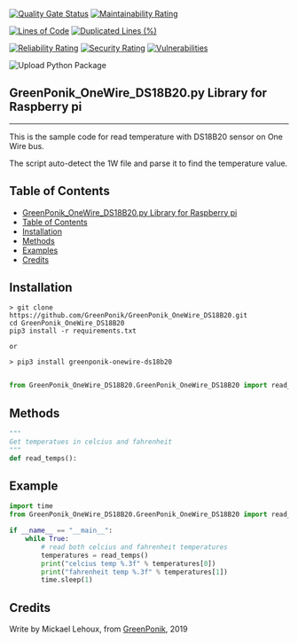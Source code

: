 [![Quality Gate Status](https://sonarcloud.io/api/project_badges/measure?project=GreenPonik_GreenPonik_OneWire_DS18B20&metric=alert_status)](https://sonarcloud.io/dashboard?id=GreenPonik_GreenPonik_OneWire_DS18B20)
[![Maintainability Rating](https://sonarcloud.io/api/project_badges/measure?project=GreenPonik_GreenPonik_OneWire_DS18B20&metric=sqale_rating)](https://sonarcloud.io/dashboard?id=GreenPonik_GreenPonik_OneWire_DS18B20)

[![Lines of Code](https://sonarcloud.io/api/project_badges/measure?project=GreenPonik_GreenPonik_OneWire_DS18B20&metric=ncloc)](https://sonarcloud.io/dashboard?id=GreenPonik_GreenPonik_OneWire_DS18B20)
[![Duplicated Lines (%)](https://sonarcloud.io/api/project_badges/measure?project=GreenPonik_GreenPonik_OneWire_DS18B20&metric=duplicated_lines_density)](https://sonarcloud.io/dashboard?id=GreenPonik_GreenPonik_OneWire_DS18B20)

[![Reliability Rating](https://sonarcloud.io/api/project_badges/measure?project=GreenPonik_GreenPonik_OneWire_DS18B20&metric=reliability_rating)](https://sonarcloud.io/dashboard?id=GreenPonik_GreenPonik_OneWire_DS18B20)
[![Security Rating](https://sonarcloud.io/api/project_badges/measure?project=GreenPonik_GreenPonik_OneWire_DS18B20&metric=security_rating)](https://sonarcloud.io/dashboard?id=GreenPonik_GreenPonik_OneWire_DS18B20)
[![Vulnerabilities](https://sonarcloud.io/api/project_badges/measure?project=GreenPonik_GreenPonik_OneWire_DS18B20&metric=vulnerabilities)](https://sonarcloud.io/dashboard?id=GreenPonik_GreenPonik_OneWire_DS18B20)


![Upload Python Package](https://github.com/GreenPonik/GreenPonik_OneWire_DS18B20/workflows/Upload%20Python%20Package/badge.svg?event=release)


## GreenPonik_OneWire_DS18B20.py Library for Raspberry pi
---------------------------------------------------------
This is the sample code for read temperature with DS18B20 sensor on One Wire bus.

The script auto-detect the 1W file and parse it to find the temperature value.


## Table of Contents

- [GreenPonik_OneWire_DS18B20.py Library for Raspberry pi](#GreenPonikOneWireDS18B20py-library-for-raspberry-pi)
- [Table of Contents](#table-of-contents)
- [Installation](#installation)
- [Methods](#methods)
- [Examples](#examples)
- [Credits](#credits)


## Installation
```shell
> git clone https://github.com/GreenPonik/GreenPonik_OneWire_DS18B20.git
cd GreenPonik_OneWire_DS18B20
pip3 install -r requirements.txt

or 

> pip3 install greenponik-onewire-ds18b20
```
```Python

from GreenPonik_OneWire_DS18B20.GreenPonik_OneWire_DS18B20 import read_temps

```

## Methods

```python
"""
Get temperatues in celcius and fahrenheit
"""
def read_temps():

```

## Example


```Python
import time
from GreenPonik_OneWire_DS18B20.GreenPonik_OneWire_DS18B20 import read_temps

if __name__ == "__main__":
    while True:
        # read both celcius and fahrenheit temperatures
        temperatures = read_temps()
        print("celcius temp %.3f" % temperatures[0])
        print("fahrenheit temp %.3f" % temperatures[1])
        time.sleep(1)

```

## Credits
Write by Mickael Lehoux, from [GreenPonik](https://www.greenponik.com), 2019
